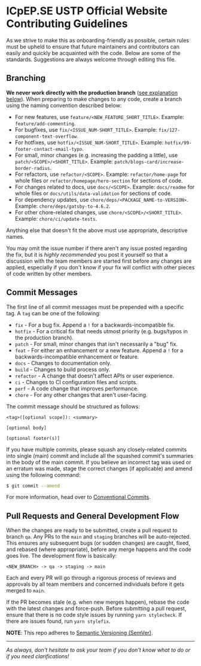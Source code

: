# ICpEP.SE USTP Official Website Contributing Guidelines

As we strive to make this as onboarding-friendly as possible, certain rules must be upheld to ensure that future maintainers and contributors can easily and quickly be acquainted with the code. Below are some of the standards. Suggestions are always welcome through editing this file.

## Branching

**We never work directly with the production branch** ([see explanation below](#pull-requests-and-general-development-flow)). When preparing to make changes to any code, create a branch using the naming convention described below:

- For new features, use `feature/<NEW_FEATURE_SHORT_TITLE>`. Example: `feature/add-commenting`.
- For bugfixes, use `fix/<ISSUE_NUM-SHORT_TITLE>`. Example: `fix/127-component-text-overflow`.
- For hotfixes, use `hotfix/<ISSUE_NUM-SHORT_TITLE>`. Example: `hotfix/99-footer-contact-email-typo`.
- For small, minor changes (e.g. increasing the padding a little), use `patch/<SCOPE>/<SHORT_TITLE>`. Example: `patch/blogs-card/increase-border-radius`.
- For refactors, use `refactor/<SCOPE>`. Example: `refactor/home-page` for whole files or `refactor/homepage/hero-section` for sections of code.
- For changes related to docs, use `docs/<SCOPE>`. Example: `docs/readme` for whole files or `docs/utils/data-validation` for sections of code.
- For dependency updates, use `chore/deps/<PACKAGE_NAME-to-VERSION>`. Example: `chore/deps/gatsby-to-4.6.2`.
- For other chore-related changes, use `chore/<SCOPE>/<SHORT_TITLE>`. Example: `chore/ci/update-tests`.

Anything else that doesn't fit the above must use appropriate, descriptive names.

You may omit the issue number if there aren't any issue posted regarding the fix, but it is _highly recommended_ you post it yourself so that a discussion with the team members are started first before any changes are applied, especially if you don't know if your fix will conflict with other pieces of code written by other members.

## Commit Messages

The first line of all commit messages must be prepended with a specific tag. A `tag` can be one of the following:

- `fix` - For a bug fix. Append a `!` for a backwards-incompatible fix.
- `hotfix` - For a critical fix that needs utmost priority (e.g. bugs/typos in the production branch).
- `patch` - For small, minor changes that isn't necessarily a "bug" fix.
- `feat` - For either an enhancement or a new feature. Append a `!` for a backwards-incompatible enhancement or feature.
- `docs` - Changes to documentation only.
- `build` - Changes to build process only.
- `refactor` - A change that doesn't affect APIs or user experience.
- `ci` - Changes to CI configuration files and scripts.
- `perf` - A code change that improves performance.
- `chore` - For any other changes that aren't user-facing.

The commit message should be structured as follows:

```text
<tag>([optional scope]): <summary>

[optional body]

[optional footer(s)]
```

If you have multiple commits, please squash any closely-related commits into single (main) commit and include all the squashed commit's summaries in the body of the main commit. If you believe an incorrect tag was used or an erratum was made, stage the correct changes (if applicable) and amend using the following command:

```bash
$ git commit --amend
```

For more information, head over to [Conventional Commits](https://www.conventionalcommits.org/en/v1.0.0/).

## Pull Requests and General Development Flow

When the changes are ready to be submitted, create a pull request to branch `qa`. Any PRs to the `main` and `staging` branches will be auto-rejected. This ensures any subsequent bugs (or sudden changes) are caught, fixed, and rebased (where appropriate), before any merge happens and the code goes live. The development flow is basically:

```text
<NEW_BRANCH> -> qa -> staging -> main
```

Each and every PR will go through a rigorous process of reviews and approvals by all team members and concerned individuals before it gets merged to `main`.

If the PR becomes stale (e.g. when new merges happen), rebase the code with the latest changes and force-push. Before submitting a pull request, ensure that there is no code style issues by running `yarn stylecheck`. If there are issues found, run `yarn stylefix`.

**NOTE**: This repo adheres to [Semantic Versioning (SemVer)](https://semver.org/).

---

_As always, don't hesitate to ask your team if you don't know what to do or if you need clarifications!_
